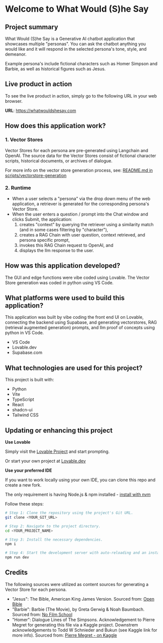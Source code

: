 # Welcome to What Would (S)he Say

## Project summary

What Would (S)he Say is a Generative AI chatbot application that showcases multiple "personas". You can ask the chatbot anything you would like and it will respond in the selected persona's tone, style, and demeanor.

Example persona's include fictional characters such as Homer Simpson and Barbie, as well as historical figures such as Jesus.

## Live product in action

To see the live product in action, simply go to the following URL in your web browser.

**URL**: https://whatwouldshesay.com

## How does this application work?

### 1. Vector Stores
Vector Stores for each persona are pre-generated using Langchain and OpenAI. The source data for the Vector Stores consist of fictional character scripts, historical documents, or archives of dialogue.

For more info on the vector store generation process, see: [README.md in scripts/vectorstore-generation](https://github.com/jeffallen007/what-would-she-say/blob/main/scripts/vectorstore-generation/README.md)

### 2. Runtime
- When a user selects a "persona" via the drop down menu of the web application, a retriever is generated for the corresponding persona's Vector Store.
- When the user enters a question / prompt into the Chat window and clicks Submit, the application:
    1. creates "context" by querying the retriever using a similarity match (and in some cases filtering by "character"),
    2. creates a RAG Chain with user question, context retrieved, and persona specific prompt,
    3. invokes this RAG Chain request to OpenAI, and
    4. displays the llm response to the user.

## How was this application developed?

The GUI and edge functions were vibe coded using Lovable. The Vector Store generation was coded in python using VS Code.

## What platforms were used to build this application?

This application was built by vibe coding the front end UI on Lovable, connecting the backend using Supabase, and generating vectorstores, RAG (retrieval augmented generation) prompts, and llm proof of concepts using python in VS Code.

- VS Code
- Lovable.dev
- Supabase.com

## What technologies are used for this project?

This project is built with:

- Python
- Vite
- TypeScript
- React
- shadcn-ui
- Tailwind CSS

## Updating or enhancing this project

**Use Lovable**

Simply visit the [Lovable Project](https://lovable.dev/projects/f1572220-763e-4b3a-b3d1-53746ab6c5ee) and start prompting.

Or start your own project at [Lovable.dev](https://lovable.dev)

**Use your preferred IDE**

If you want to work locally using your own IDE, you can clone this repo and create a new fork.

The only requirement is having Node.js & npm installed - [install with nvm](https://github.com/nvm-sh/nvm#installing-and-updating)

Follow these steps:

```sh
# Step 1: Clone the repository using the project's Git URL.
git clone <YOUR_GIT_URL>

# Step 2: Navigate to the project directory.
cd <YOUR_PROJECT_NAME>

# Step 3: Install the necessary dependencies.
npm i

# Step 4: Start the development server with auto-reloading and an instant preview.
npm run dev
```

## Credits

The following sources were utilized as content sources for generating a Vector Store for each persona.

- "Jesus":    The Bible, American King James Version. Sourced from: [Open Bible](https://openbible.com/textfiles/akjv.txt)
- "Barbie":   Barbie (The Movie), by Greta Gerwig & Noah Baumbach. Sourced from: [No Film School](https://nofilmschool.com/barbie-script#)
- "Homer":    Dialogue Lines of The Simpsons. Acknowledgement to Pierre Megret for generating this file via a Kaggle project. Downstrem acknowledgements to Todd W Schnieder and Bukun (see Kaggle link for more info). Sourced from: [Pierre Megret - on Kaggle](https://www.kaggle.com/datasets/pierremegret/dialogue-lines-of-the-simpsons?select=simpsons_dataset.csv)
